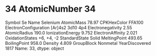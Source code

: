# 34 AtomicNumber                           34
Symbol                                 Se
Name                             Selenium
AtomicMass                          78.97
CPKHexColor                        FFA100
ElectronConfiguration    [Ar]4s2 3d10 4p4
Electronegativity                    2.55
AtomicRadius                        190.0
IonizationEnergy                    9.752
ElectronAffinity                    2.021
OxidationStates                +6, +4, -2
StandardState                       Solid
MeltingPoint                       493.65
BoilingPoint                        958.0
Density                             4.809
GroupBlock                       Nonmetal
YearDiscovered                       1817
Name: 33, dtype: object